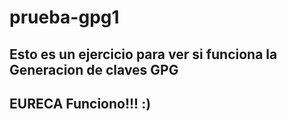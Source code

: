 # prueba-gpg1
## Esto es un ejercicio para ver si funciona la Generacion de claves GPG
## EURECA Funciono!!! :)
